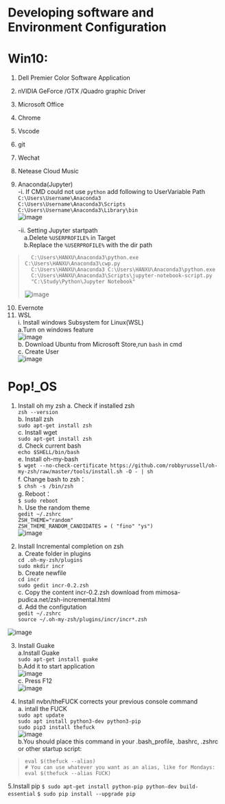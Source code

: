 # Developing software and Environment Configuration  

# Win10:  
1. Dell Premier Color Software Application  
2. nVIDIA GeForce /GTX /Quadro graphic Driver  
3. Microsoft Office  
4. Chrome  
5. Vscode
6. git  
    
7. Wechat
8. Netease Cloud Music  
9. Anaconda(Jupyter)  
    -i. If CMD could not use `python` add following to UserVariable Path
    `C:\Users\Username\Anaconda3`  
    `C:\Users\Username\Anaconda3\Scripts`  
    `C:\Users\Username\Anaconda3\Library\bin`  
    ![image](https://github.com/hanxuwu/XPS15-9560-Triple-Boot/blob/master/DOCUMENTS/SCREENSHOTS/PythonPath.PNG)   

    -ii. Setting Jupyter startpath  
        &ensp;&ensp;a.Delete `%USERPROFILE%` in Target  
        &ensp;&ensp;b.Replace the `%USERPROFILE%` with the dir path   
>       C:\Users\HANXU\Anaconda3\python.exe C:\Users\HANXU\Anaconda3\cwp.py  
>       C:\Users\HANXU\Anaconda3 C:\Users\HANXU\Anaconda3\python.exe  
>       C:\Users\HANXU\Anaconda3\Scripts\jupyter-notebook-script.py  
>       "C:\Study\Python\Jupyter Notebook"  
> ![image](https://github.com/hanxuwu/XPS15-9560-Triple-Boot/blob/master/DOCUMENTS/SCREENSHOTS/JupyterPath.PNG)   



10. Evernote  
11. WSL  
        i. Install windows Subsystem for Linux(WSL)  
        a.Turn on  windows feature  
        ![image](https://github.com/hanxuwu/XPS15-9560-Triple-Boot/blob/master/DOCUMENTS/SCREENSHOTS/WSL1.PNG)  
        b. Download Ubuntu from Microsoft Store,run `bash` in cmd   
        c. Create User  
        ![image](https://github.com/hanxuwu/XPS15-9560-Triple-Boot/blob/master/DOCUMENTS/SCREENSHOTS/WSL3.png)  

# Pop!_OS  

1. Install oh my zsh
a. Check if installed zsh  
`zsh --version`  
b. Install zsh  
`sudo apt-get install zsh`  
c. Install wget  
`sudo apt-get install zsh`  
d. Check current bash  
`echo $SHELL/bin/bash`  
e. Install oh-my-bash  
`$ wget --no-check-certificate https://github.com/robbyrussell/oh-my-zsh/raw/master/tools/install.sh -O - | sh`  
f. Change bash to zsh：  
`$ chsh -s /bin/zsh`  
g. Reboot：  
`$ sudo reboot`  
h. Use the random theme  
`gedit ~/.zshrc`  
`ZSH_THEME="random"`  
`ZSH_THEME_RANDOM_CANDIDATES = ( "fino" "ys")`  
![image](https://github.com/hanxuwu/Learning-Linux/blob/master/Pop!_OS/SCREENSHOT/ZSH.PNG)  

2. Install Incremental completion on zsh  
a. Create folder in plugins  
`cd .oh-my-zsh/plugins`  
`sudo mkdir incr`  
b. Create newfile  
`cd incr`  
`sudo gedit incr-0.2.zsh`  
c. Copy the content incr-0.2.zsh download from mimosa-pudica.net/zsh-incremental.html  
d. Add the configutation  
`gedit ~/.zshrc`  
`source ~/.oh-my-zsh/plugins/incr/incr*.zsh`  

![image](https://github.com/hanxuwu/Learning-Linux/blob/master/Pop!_OS/SCREENSHOT/ZSH1.PNG)  

3. Install Guake  
a.Install Guake  
`sudo apt-get install guake`  
b.Add it to start application  
![image](https://github.com/hanxuwu/Learning-Linux/blob/master/Pop!_OS/SCREENSHOT/GUAKE.PNG)  
c. Press F12  
![image](https://github.com/hanxuwu/Learning-Linux/blob/master/Pop!_OS/SCREENSHOT/GUAKE2.PNG)  

4. Install nvbn/theFUCK corrects your previous console command  
a. intall the FUCK  
`sudo apt update`  
`sudo apt install python3-dev python3-pip`  
`sudo pip3 install thefuck`  
 ![image](https://github.com/hanxuwu/Learning-Linux/blob/master/Pop!_OS/SCREENSHOT/FUCK.PNG)   
b.You should place this command in your .bash_profile, .bashrc, .zshrc or other startup script:  
> `eval $(thefuck --alias)`  
> `# You can use whatever you want as an alias, like for Mondays:`  
> `eval $(thefuck --alias FUCK)`  

5.Install pip
`$ sudo apt-get install python-pip python-dev build-essential`
`$ sudo pip install --upgrade pip` 



        


    





